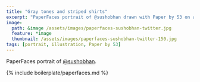 ```yaml
---
title: "Gray tones and striped shirts"
excerpt: "PaperFaces portrait of @sushobhan drawn with Paper by 53 on an iPad."
image: 
  path: &image /assets/images/paperfaces-sushobhan-twitter.jpg 
  feature: *image
  thumbnail: /assets/images/paperfaces-sushobhan-twitter-150.jpg
tags: [portrait, illustration, Paper by 53]
---
```


PaperFaces portrait of [@sushobhan](http://twitter.com/sushobhan).

{% include boilerplate/paperfaces.md %}
